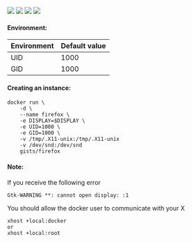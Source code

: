 ![](https://img.shields.io/badge/firefox-49.0-brightgreen.svg) ![](https://img.shields.io/badge/Alpine-edge-brightgreen.svg) ![](https://img.shields.io/docker/stars/gists/firefox.svg) ![](https://img.shields.io/docker/pulls/gists/firefox.svg)

#### Environment:

| Environment | Default value |
|-------------|---------------|
| UID         | 1000          |
| GID         | 1000          |

#### Creating an instance:

    docker run \
        -d \
        --name firefox \
        -e DISPLAY=$DISPLAY \
        -e UID=1000 \
        -e GID=1000 \
        -v /tmp/.X11-unix:/tmp/.X11-unix
        -v /dev/snd:/dev/snd
        gists/firefox

#### Note:

If you receive the following error

    Gtk-WARNING **: cannot open display: :1

You should allow the docker user to communicate with your X

    xhost +local:docker
    or
    xhost +local:root
